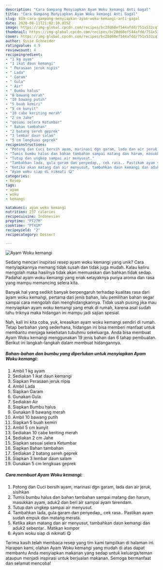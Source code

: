 ```yaml
---
description: "Cara Gampang Menyiapkan Ayam Woku kemangi Anti Gagal"
title: "Cara Gampang Menyiapkan Ayam Woku kemangi Anti Gagal"
slug: 819-cara-gampang-menyiapkan-ayam-woku-kemangi-anti-gagal
date: 2020-08-11T21:02:10.815Z
image: https://img-global.cpcdn.com/recipes/bc28d60ef544afdd/751x532cq70/ayam-woku-kemangi-foto-resep-utama.jpg
thumbnail: https://img-global.cpcdn.com/recipes/bc28d60ef544afdd/751x532cq70/ayam-woku-kemangi-foto-resep-utama.jpg
cover: https://img-global.cpcdn.com/recipes/bc28d60ef544afdd/751x532cq70/ayam-woku-kemangi-foto-resep-utama.jpg
author: Susie Schneider
ratingvalue: 4.9
reviewcount: 4
recipeingredient:
- "1 kg ayam"
- "1 ikat daun kemangi"
- " Perasaan jeruk nipis"
- " Lada"
- " Garam"
- " Gula"
- " Air"
- " Bumbu halus"
- "8 bawang merah"
- "10 bawang putih"
- "5 buah kemiri"
- "5 cm kunyit"
- "10 cabe keriting merah"
- "2 cm Jahe"
- "sesuai selera Ketumbar"
- " Bahan tambahan"
- "2 batang sereh geprek"
- "3 lembar daun salam"
- "5 cm lengkuas geprek"
recipeinstructions:
- "Potong dan Cuci bersih ayam, marinasi dgn garam, lada dan air jeruk, sisihkan"
- "Tumis bumbu halus dan bahan tambahan sampai matang dan harum, masukkan ayam, aduk2 dan beri air sampai ayam terendam."
- "Tutup dan ungkep sampai air menyusut."
- "Tambahkan lada, gula garam dan penyedap,, cek rasa.. Pastikan ayam sudah empuk dan matang merata."
- "Ketika akan matang dan air menyusut, tambahkan daun kemangi dan aduk2 sebentar.. Matikan kompor"
- "Ayam woku siap di nikmati 😋"
categories:
- Resep
tags:
- ayam
- woku
- kemangi

katakunci: ayam woku kemangi 
nutrition: 237 calories
recipecuisine: Indonesian
preptime: "PT27M"
cooktime: "PT41M"
recipeyield: "2"
recipecategory: Dessert

---
```



![Ayam Woku kemangi](https://img-global.cpcdn.com/recipes/bc28d60ef544afdd/751x532cq70/ayam-woku-kemangi-foto-resep-utama.jpg)

Sedang mencari inspirasi resep ayam woku kemangi yang unik? Cara menyiapkannya memang tidak susah dan tidak juga mudah. Kalau keliru mengolah maka hasilnya tidak akan memuaskan dan bahkan tidak sedap. Padahal ayam woku kemangi yang enak selayaknya punya aroma dan rasa yang mampu memancing selera kita.



Banyak hal yang sedikit banyak berpengaruh terhadap kualitas rasa dari ayam woku kemangi, pertama dari jenis bahan, lalu pemilihan bahan segar sampai cara mengolah dan menghidangkannya. Tidak usah pusing jika mau menyiapkan ayam woku kemangi yang enak di rumah, karena asal sudah tahu triknya maka hidangan ini mampu jadi sajian spesial.


Nah, kali ini kita coba, yuk, kreasikan ayam woku kemangi sendiri di rumah. Tetap berbahan yang sederhana, hidangan ini bisa memberi manfaat untuk membantu menjaga kesehatan tubuhmu sekeluarga. Anda bisa membuat Ayam Woku kemangi menggunakan 19 jenis bahan dan 6 tahap pembuatan. Berikut ini langkah-langkah dalam membuat hidangannya.

<!--inarticleads1-->

##### Bahan-bahan dan bumbu yang diperlukan untuk menyiapkan Ayam Woku kemangi:

1. Ambil 1 kg ayam
1. Sediakan 1 ikat daun kemangi
1. Siapkan  Perasaan jeruk nipis
1. Ambil  Lada
1. Siapkan  Garam
1. Gunakan  Gula
1. Sediakan  Air
1. Siapkan  Bumbu halus
1. Gunakan 8 bawang merah
1. Ambil 10 bawang putih
1. Siapkan 5 buah kemiri
1. Ambil 5 cm kunyit
1. Sediakan 10 cabe keriting merah
1. Sediakan 2 cm Jahe
1. Siapkan sesuai selera Ketumbar
1. Siapkan  Bahan tambahan
1. Sediakan 2 batang sereh geprek
1. Siapkan 3 lembar daun salam
1. Gunakan 5 cm lengkuas geprek




<!--inarticleads2-->

##### Cara membuat Ayam Woku kemangi:

1. Potong dan Cuci bersih ayam, marinasi dgn garam, lada dan air jeruk, sisihkan
1. Tumis bumbu halus dan bahan tambahan sampai matang dan harum, masukkan ayam, aduk2 dan beri air sampai ayam terendam.
1. Tutup dan ungkep sampai air menyusut.
1. Tambahkan lada, gula garam dan penyedap,, cek rasa.. Pastikan ayam sudah empuk dan matang merata.
1. Ketika akan matang dan air menyusut, tambahkan daun kemangi dan aduk2 sebentar.. Matikan kompor
1. Ayam woku siap di nikmati 😋




Terima kasih telah membaca resep yang tim kami tampilkan di halaman ini. Harapan kami, olahan Ayam Woku kemangi yang mudah di atas dapat membantu Anda menyiapkan makanan yang sedap untuk keluarga/teman ataupun menjadi inspirasi untuk berjualan makanan. Semoga bermanfaat dan selamat mencoba!
